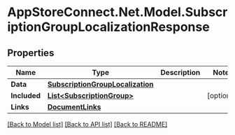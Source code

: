 # AppStoreConnect.Net.Model.SubscriptionGroupLocalizationResponse

## Properties

Name | Type | Description | Notes
------------ | ------------- | ------------- | -------------
**Data** | [**SubscriptionGroupLocalization**](SubscriptionGroupLocalization.md) |  | 
**Included** | [**List&lt;SubscriptionGroup&gt;**](SubscriptionGroup.md) |  | [optional] 
**Links** | [**DocumentLinks**](DocumentLinks.md) |  | 

[[Back to Model list]](../README.md#documentation-for-models) [[Back to API list]](../README.md#documentation-for-api-endpoints) [[Back to README]](../README.md)

